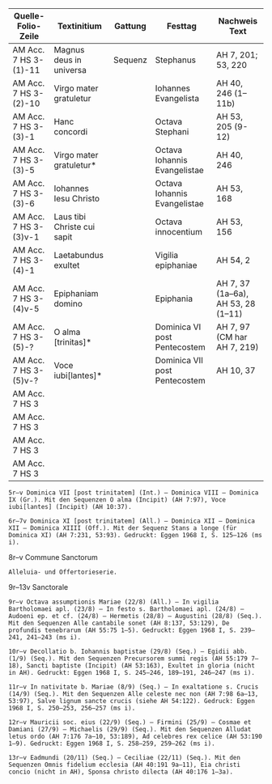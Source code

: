 | Quelle-Folio-Zeile | Textinitium | Gattung | Festtag | Nachweis Text |
|--|--|--|--|--|
|AM Acc. 7 HS 3-(1)-11| Magnus deus in universa | Sequenz | Stephanus | AH 7, 201; 53, 220 |
|AM Acc. 7 HS 3-(2)-10| Virgo mater gratuletur || Iohannes Evangelista | AH 40, 246 (1–11b) |
|AM Acc. 7 HS 3-(3)-1| Hanc concordi || Octava Stephani | AH 53, 205 (9-12) |
|AM Acc. 7 HS 3-(3)-5| Virgo mater gratuletur* || Octava Iohannis Evangelistae |AH 40, 246 |
|AM Acc. 7 HS 3-(3)-6| Iohannes Iesu Christo || Octava Iohannis Evangelistae | AH 53, 168 |
|AM Acc. 7 HS 3-(3)v-1| Laus tibi Christe cui sapit|| Octava innocentium | AH 53, 156 |
|AM Acc. 7 HS 3-(4)-1| Laetabundus exultet || Vigilia epiphaniae | AH 54, 2 |
|AM Acc. 7 HS 3-(4)v-5| Epiphaniam domino || Epiphania | AH 7, 37 (1a–6a), AH 53, 28 (1–11) |
|AM Acc. 7 HS 3-(5)-?| O alma [trinitas]* || Dominica VI post Pentecostem | AH 7, 97 (CM har AH 7, 219) |
|AM Acc. 7 HS 3-(5)v-?| Voce iubi[lantes]* || Dominica VII post Pentecostem | AH 10, 37 |
|AM Acc. 7 HS 3| 
|AM Acc. 7 HS 3| 
|AM Acc. 7 HS 3| 
|AM Acc. 7 HS 3| 



    5r–v Dominica VII [post trinitatem] (Int.) – Dominica VIII – Dominica IX (Gr.). Mit den Sequenzen O alma (Incipit) (AH 7:97), Voce iubi[lantes] (Incipit) (AH 10:37).

    6r–7v Dominica XI [post trinitatem] (All.) – Dominica XII – Dominica XII – Dominica XIIII (Off.). Mit der Sequenz Stans a longe (für Dominica XI) (AH 7:231, 53:93). Gedruckt: Eggen 1968 I, S. 125–126 (ms i).

8r–v Commune Sanctorum

    Alleluia- und Offertorieserie.

9r–13v Sanctorale

    9r–v Octava assumptionis Mariae (22/8) (All.) – In vigilia Bartholomaei apl. (23/8) – In festo s. Bartholomaei apl. (24/8) – Audoeni ep. et cf. (24/8) – Hermetis (28/8) – Augustini (28/8) (Seq.). Mit den Sequenzen Alle cantabile sonet (AH 8:137, 53:129), De profundis tenebrarum (AH 55:75 1–5). Gedruckt: Eggen 1968 I, S. 239–241, 241–243 (ms i).

    10r–v Decollatio b. Iohannis baptistae (29/8) (Seq.) – Egidii abb. (1/9) (Seq.). Mit den Sequenzen Precursorem summi regis (AH 55:179 7–18), Sancti baptiste (Incipit) (AH 53:163), Exultet in gloria (nicht in AH). Gedruckt: Eggen 1968 I, S. 245–246, 189–191, 246–247 (ms i).

    11r–v In nativitate b. Mariae (8/9) (Seq.) – In exaltatione s. Crucis (14/9) (Seq.). Mit den Sequenzen Alle celeste nec non (AH 7:98 6a–13, 53:97), Salve lignum sancte crucis (siehe AH 54:122). Gedruck: Eggen 1968 I, S. 250–253, 256–257 (ms i).

    12r–v Mauricii soc. eius (22/9) (Seq.) – Firmini (25/9) – Cosmae et Damiani (27/9) – Michaelis (29/9) (Seq.). Mit den Sequenzen Alludat letus ordo (AH 7:176 7a–10, 53:189), Ad celebres rex celice (AH 53:190 1–9). Gedruckt: Eggen 1968 I, S. 258–259, 259–262 (ms i).

    13r–v Eadmundi (20/11) (Seq.) – Ceciliae (22/11) (Seq.). Mit den Sequenzen Omnis fidelium ecclesia (AH 40:191 9a–11), Eia christi concio (nicht in AH), Sponsa christo dilecta (AH 40:176 1–3a). 
